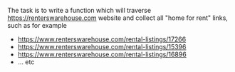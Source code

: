 The task is to write a function which will traverse https://renterswarehouse.com website
and collect all "home for rent" links, such as for example
 - https://www.renterswarehouse.com/rental-listings/17266
 - https://www.renterswarehouse.com/rental-listings/15396
 - https://www.renterswarehouse.com/rental-listings/16896
 - ... etc
